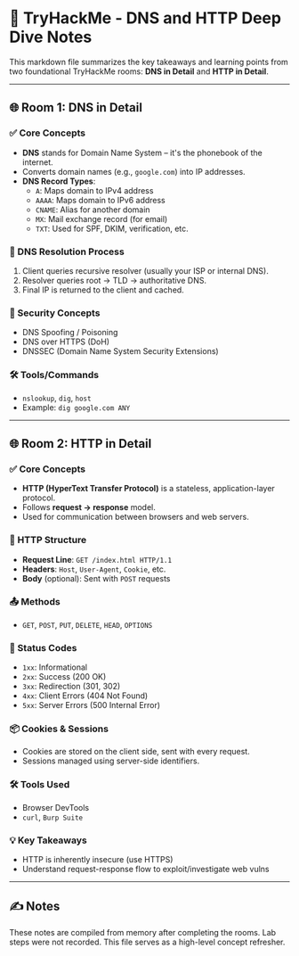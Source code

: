 # 🧠 TryHackMe - DNS and HTTP Deep Dive Notes

This markdown file summarizes the key takeaways and learning points from two foundational TryHackMe rooms: **DNS in Detail** and **HTTP in Detail**.

---

## 🌐 Room 1: DNS in Detail

### ✅ Core Concepts
- **DNS** stands for Domain Name System – it's the phonebook of the internet.
- Converts domain names (e.g., `google.com`) into IP addresses.
- **DNS Record Types**:
  - `A`: Maps domain to IPv4 address
  - `AAAA`: Maps domain to IPv6 address
  - `CNAME`: Alias for another domain
  - `MX`: Mail exchange record (for email)
  - `TXT`: Used for SPF, DKIM, verification, etc.

### 📡 DNS Resolution Process
1. Client queries recursive resolver (usually your ISP or internal DNS).
2. Resolver queries root → TLD → authoritative DNS.
3. Final IP is returned to the client and cached.

### 🔐 Security Concepts
- DNS Spoofing / Poisoning
- DNS over HTTPS (DoH)
- DNSSEC (Domain Name System Security Extensions)

### 🛠️ Tools/Commands
- `nslookup`, `dig`, `host`
- Example: `dig google.com ANY`

---

## 🌐 Room 2: HTTP in Detail

### ✅ Core Concepts
- **HTTP (HyperText Transfer Protocol)** is a stateless, application-layer protocol.
- Follows **request → response** model.
- Used for communication between browsers and web servers.

### 🧱 HTTP Structure
- **Request Line**: `GET /index.html HTTP/1.1`
- **Headers**: `Host`, `User-Agent`, `Cookie`, etc.
- **Body** (optional): Sent with `POST` requests

### 📤 Methods
- `GET`, `POST`, `PUT`, `DELETE`, `HEAD`, `OPTIONS`

### 🔐 Status Codes
- `1xx`: Informational
- `2xx`: Success (200 OK)
- `3xx`: Redirection (301, 302)
- `4xx`: Client Errors (404 Not Found)
- `5xx`: Server Errors (500 Internal Error)

### 📦 Cookies & Sessions
- Cookies are stored on the client side, sent with every request.
- Sessions managed using server-side identifiers.

### 🛠️ Tools Used
- Browser DevTools
- `curl`, `Burp Suite`

### 💡 Key Takeaways
- HTTP is inherently insecure (use HTTPS)
- Understand request-response flow to exploit/investigate web vulns

---

## ✍️ Notes
These notes are compiled from memory after completing the rooms. Lab steps were not recorded. This file serves as a high-level concept refresher.
